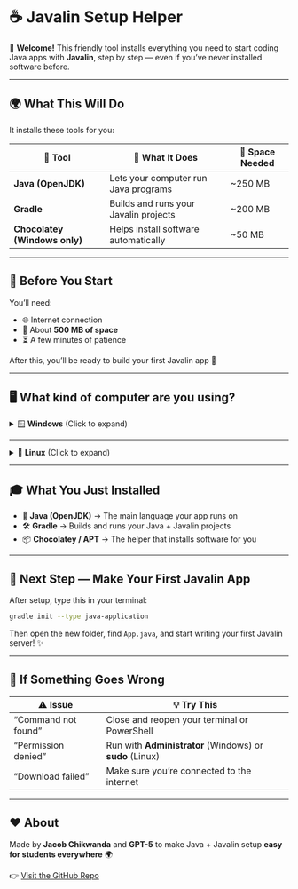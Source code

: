 # ☕ **Javalin Setup Helper**

👋 **Welcome!**
This friendly tool installs everything you need to start coding Java apps with **Javalin**, step by step — even if you’ve never installed software before.

---

## 🌍 What This Will Do

It installs these tools for you:

| 🧩 Tool                       | 💬 What It Does                       | 💾 Space Needed |
| ----------------------------- | ------------------------------------- | --------------- |
| **Java (OpenJDK)**            | Lets your computer run Java programs  | ~250 MB         |
| **Gradle**                    | Builds and runs your Javalin projects | ~200 MB         |
| **Chocolatey (Windows only)** | Helps install software automatically  | ~50 MB          |

---

## 🧠 Before You Start

You’ll need:

* 🌐 Internet connection
* 💽 About **500 MB of space**
* ⏳ A few minutes of patience

After this, you’ll be ready to build your first Javalin app 🚀

---

## 🖥️ What kind of computer are you using?

<details>
<summary>🪟 <b>Windows</b> (Click to expand)</summary>

### Step 1: Open PowerShell as Administrator

1. Click the **Start menu** 🪟
2. Type **PowerShell**
3. Right-click it → choose **Run as Administrator**
   (You’ll see a blue window open — that’s PowerShell.)

### Step 2: Copy and paste this command

*(Copy the whole line — don’t break it!)*

```powershell
iwr -useb https://raw.githubusercontent.com/jchikwanda/javalin-setup-assistant/main/install-javalin-env.ps1 | iex
```

### Step 3: Press **Enter** ⏎

The helper will:

* 🕵️ Check what’s already installed
* 🧩 Explain what’s missing
* ⚙️ Install everything automatically

### Step 4: When it says **✅ Done!**

Close PowerShell, open it again, then check:

```powershell
java --version
gradle -v
```

If both show version numbers — 🎉 You’re ready!

</details>

---

<details>
<summary>🐧 <b>Linux</b> (Click to expand)</summary>

### Step 1: Open your Terminal

(Press **Ctrl + Alt + T**)

### Step 2: Copy and paste this command

```bash
curl -fsSL https://raw.githubusercontent.com/jchikwanda/javalin-setup-assistant/main/install-javalin-env.sh | sudo bash
```

### Step 3: Press **Enter** ⏎ and type your password 🔑

The helper will automatically:

* 🕵️ Check your system
* 🧩 Install OpenJDK and Gradle
* ✅ Show you when it’s done

### Step 4: Check everything works

```bash
java --version
gradle -v
```

If both show version numbers — 🎉 You’re all set!

</details>

---

## 🎓 What You Just Installed

* 🧠 **Java (OpenJDK)** → The main language your app runs on
* 🛠️ **Gradle** → Builds and runs your Java + Javalin projects
* 📦 **Chocolatey / APT** → The helper that installs software for you

---

## 🌱 Next Step — Make Your First Javalin App

After setup, type this in your terminal:

```bash
gradle init --type java-application
```

Then open the new folder, find `App.java`, and start writing your first Javalin server! ✨

---

## 🧰 If Something Goes Wrong

| ⚠️ Issue            | 💡 Try This                                              |
| ------------------- | -------------------------------------------------------- |
| “Command not found” | Close and reopen your terminal or PowerShell             |
| “Permission denied” | Run with **Administrator** (Windows) or **sudo** (Linux) |
| “Download failed”   | Make sure you’re connected to the internet               |

---

## ❤️ About

Made by **Jacob Chikwanda** and **GPT-5**
to make Java + Javalin setup **easy for students everywhere** 🌍

👉 [Visit the GitHub Repo](https://github.com/jacobchikwanda/javalin-setup-assistant)